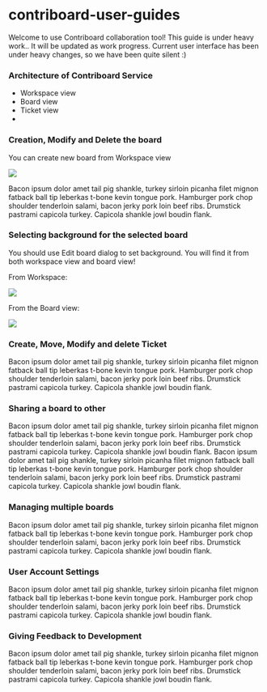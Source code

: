 # contriboard-user-guides

Welcome to use Contriboard collaboration tool! This guide is under heavy work.. It will be updated as work progress. Current user interface has been under heavy changes, so we have been quite silent :)

### Architecture of Contriboard Service

  * Workspace view
  * Board view 
  * Ticket view
  * 



### Creation, Modify and Delete the board

You can create new board from Workspace view

![](https://www.dropbox.com/s/003hzylkidiwrm8/CreateNewBoard.jpg?dl=1)


Bacon ipsum dolor amet tail pig shankle, turkey sirloin picanha filet mignon fatback ball tip leberkas t-bone kevin tongue pork. Hamburger pork chop shoulder tenderloin salami, bacon jerky pork loin beef ribs. Drumstick pastrami capicola turkey. Capicola shankle jowl boudin flank.


### Selecting background for the selected board

You should use Edit board dialog to set background. You will find it from both workspace view and board view!

From Workspace:

![](https://www.dropbox.com/s/cz6mjo2dxx5k9b2/EditBoard.jpg?dl=1)


From the Board view:

![](https://www.dropbox.com/s/kxb7d30jze5nk2g/EditBoardTool.jpg?dl=1)

### Create, Move, Modify and delete Ticket

Bacon ipsum dolor amet tail pig shankle, turkey sirloin picanha filet mignon fatback ball tip leberkas t-bone kevin tongue pork. Hamburger pork chop shoulder tenderloin salami, bacon jerky pork loin beef ribs. Drumstick pastrami capicola turkey. Capicola shankle jowl boudin flank.


### Sharing a board to other

Bacon ipsum dolor amet tail pig shankle, turkey sirloin picanha filet mignon fatback ball tip leberkas t-bone kevin tongue pork. Hamburger pork chop shoulder tenderloin salami, bacon jerky pork loin beef ribs. Drumstick pastrami capicola turkey. Capicola shankle jowl boudin flank.
Bacon ipsum dolor amet tail pig shankle, turkey sirloin picanha filet mignon fatback ball tip leberkas t-bone kevin tongue pork. Hamburger pork chop shoulder tenderloin salami, bacon jerky pork loin beef ribs. Drumstick pastrami capicola turkey. Capicola shankle jowl boudin flank.

### Managing multiple boards
Bacon ipsum dolor amet tail pig shankle, turkey sirloin picanha filet mignon fatback ball tip leberkas t-bone kevin tongue pork. Hamburger pork chop shoulder tenderloin salami, bacon jerky pork loin beef ribs. Drumstick pastrami capicola turkey. Capicola shankle jowl boudin flank.

### User Account Settings

Bacon ipsum dolor amet tail pig shankle, turkey sirloin picanha filet mignon fatback ball tip leberkas t-bone kevin tongue pork. Hamburger pork chop shoulder tenderloin salami, bacon jerky pork loin beef ribs. Drumstick pastrami capicola turkey. Capicola shankle jowl boudin flank.

### Giving Feedback to Development

Bacon ipsum dolor amet tail pig shankle, turkey sirloin picanha filet mignon fatback ball tip leberkas t-bone kevin tongue pork. Hamburger pork chop shoulder tenderloin salami, bacon jerky pork loin beef ribs. Drumstick pastrami capicola turkey. Capicola shankle jowl boudin flank.

